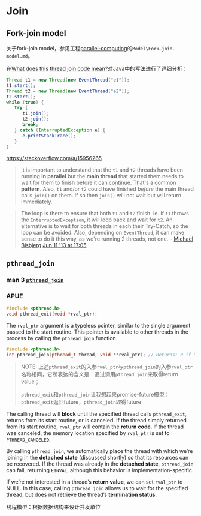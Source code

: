 # Join



## Fork-join model

关于fork-join model，参见工程[parallel-computing](https://dengking.github.io/machine-learning/)的`Model\Fork–join-model.md`。

在[What does this thread join code mean?](https://stackoverflow.com/questions/15956231/what-does-this-thread-join-code-mean)对Java中的写法进行了详细分析：

```Java
Thread t1 = new Thread(new EventThread("e1"));
t1.start();
Thread t2 = new Thread(new EventThread("e2"));
t2.start();
while (true) {
   try {
      t1.join();
      t2.join();
      break;
   } catch (InterruptedException e) {
      e.printStackTrace();
   }
}
```

https://stackoverflow.com/a/15956265

> It is important to understand that the `t1` and `t2` threads have been running **in parallel** but the **main thread** that started them needs to wait for them to finish before it can continue. That's a common **pattern**. Also, `t1` and/or `t2` could have finished *before* the main thread calls `join()` on them. If so then `join()` will not wait but will return immediately.



> The loop is there to ensure that both `t1` and `t2` finish. Ie. if `t1` throws the `InterruptedException`, it will loop back and wait for `t2`. An alternative is to wait for both threads in each their Try-Catch, so the loop can be avoided. Also, depending on `EventThread`, it can make sense to do it this way, as we're running 2 threads, not one. – [Michael Bisbjerg](https://stackoverflow.com/users/1246988/michael-bisbjerg) [Jun 11 '13 at 17:05](https://stackoverflow.com/questions/15956231/what-does-this-thread-join-code-mean#comment24650271_15956265)



## `pthread_join`

### man 3 [`pthread_join`](https://www.man7.org/linux/man-pages/man3/pthread_join.3.html)



### APUE 

```C++
#include <pthread.h>
void pthread_exit(void *rval_ptr);
```

The `rval_ptr` argument is a typeless pointer, similar to the single argument passed to the start routine. This pointer is available to other threads in the process by calling the `pthread_join` function.

```C++
#include <pthread.h>
int pthread_join(pthread_t thread, void **rval_ptr); // Returns: 0 if OK, error number on failure
```

> NOTE: 上述`pthread_exit`的入参`rval_ptr`与`pthread_join`的入参`rval_ptr`名称相同，它所表达的含义是：通过调用`pthread_join`来取得return value；
>
> `pthread_exit`和`pthread_join`让我想起来promise-future模型：`pthread_exit`返回future，`pthread_join`取得future

The calling thread will **block** until the specified thread calls `pthread_exit`, returns from its start routine, or is canceled. If the thread simply returned from its start routine, `rval_ptr` will contain the **return code**. If the thread was canceled, the memory location specified by `rval_ptr` is set to `PTHREAD_CANCELED`.

By calling `pthread_join`, we automatically place the thread with which we’re joining in the **detached state** (discussed shortly) so that its resources can be recovered. If the thread was already in the **detached state**, `pthread_join` can fail, returning `EINVAL`, although this behavior is implementation-specific.

If we’re not interested in a thread’s **return value**, we can set `rval_ptr` to NULL. In this case, calling `pthread_join` allows us to wait for the specified thread, but does not retrieve the thread’s **termination status**.







线程模型：根据数据结构来设计并发单位
